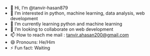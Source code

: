 - 👋 Hi, I’m @tanvir-hasan879
- 👀 I’m interested in python, machine learning, data analysis, web development
- 🌱 I’m currently learning python and machine learning
- 💞️ I’m looking to collaborate on web development
- 📫 How to reach me mail : tanvir.ahasan200@gmail.com
- 😄 Pronouns: He/Him
- ⚡ Fun fact: Waiting

<!---
tanvir-hasan879/tanvir-hasan879 is a ✨ special ✨ repository because its `README.md` (this file) appears on your GitHub profile.
You can click the Preview link to take a look at your changes.
--->
